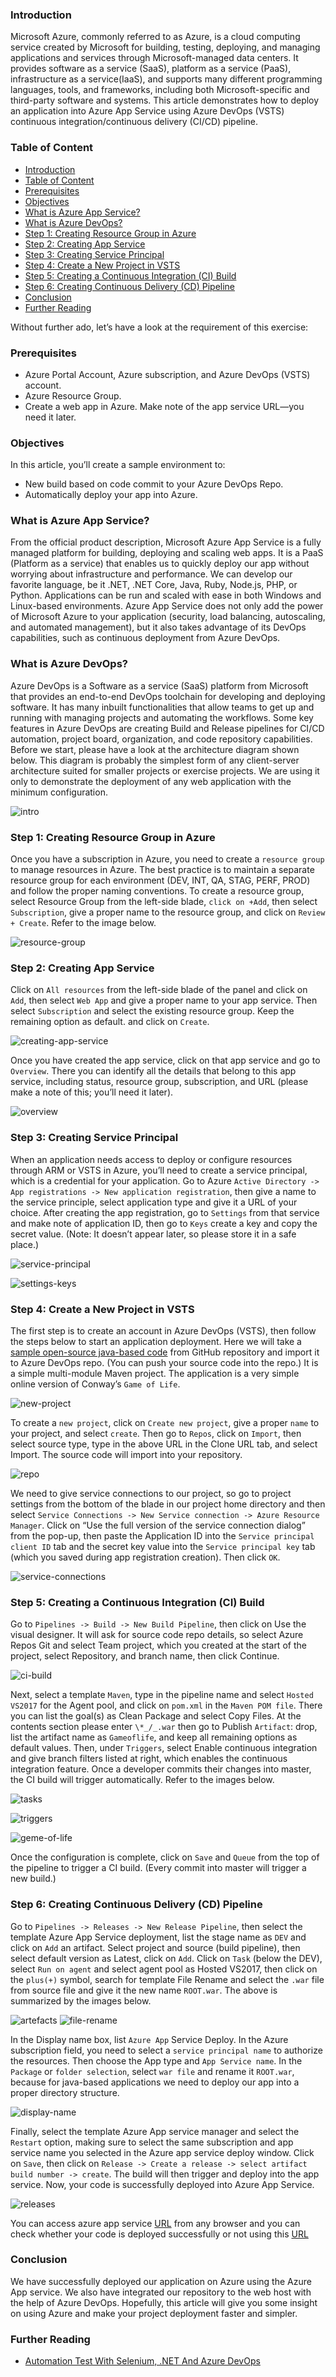 ### Introduction

Microsoft Azure, commonly referred to as Azure, is a cloud computing service created by Microsoft for building, testing, deploying, and managing applications and services through Microsoft-managed data centers. It provides software as a service (SaaS), platform as a service (PaaS), infrastructure as a service(IaaS), and supports many different programming languages, tools, and frameworks, including both Microsoft-specific and third-party software and systems. This article demonstrates how to deploy an application into Azure App Service using Azure DevOps (VSTS) continuous integration/continuous delivery (CI/CD) pipeline.

### Table of Content

- [Introduction](#introduction)
- [Table of Content](#table-of-content)
- [Prerequisites](#prerequisites)
- [Objectives](#objectives)
- [What is Azure App Service?](#what-is-azure-app-service)
- [What is Azure DevOps?](#what-is-azure-devops)
- [Step 1: Creating Resource Group in Azure](#step-1-creating-resource-group-in-azure)
- [Step 2: Creating App Service](#step-2-creating-app-service)
- [Step 3: Creating Service Principal](#step-3-creating-service-principal)
- [Step 4: Create a New Project in VSTS](#step-4-create-a-new-project-in-vsts)
- [Step 5: Creating a Continuous Integration (CI) Build](#step-5-creating-a-continuous-integration-ci-build)
- [Step 6: Creating Continuous Delivery (CD) Pipeline](#step-6-creating-continuous-delivery-cd-pipeline)
- [Conclusion](#conclusion)
- [Further Reading](#further-reading)

Without further ado, let’s have a look at the requirement of this exercise:

### Prerequisites

- Azure Portal Account, Azure subscription, and Azure DevOps (VSTS) account.
- Azure Resource Group.
- Create a web app in Azure. Make note of the app service URL—you need it later.

### Objectives

In this article, you’ll create a sample environment to:

- New build based on code commit to your Azure DevOps Repo.
- Automatically deploy your app into Azure.

### What is Azure App Service?

From the official product description, Microsoft Azure App Service is a fully managed platform for building, deploying and scaling web apps. It is a PaaS (Platform as a service) that enables us to quickly deploy our app without worrying about infrastructure and performance. We can develop our favorite language, be it .NET, .NET Core, Java, Ruby, Node.js, PHP, or Python. Applications can be run and scaled with ease in both Windows and Linux-based environments. Azure App Service does not only add the power of Microsoft Azure to your application (security, load balancing, autoscaling, and automated management), but it also takes advantage of its DevOps capabilities, such as continuous deployment from Azure DevOps.

### What is Azure DevOps?

Azure DevOps is a Software as a service (SaaS) platform from Microsoft that provides an end-to-end DevOps toolchain for developing and deploying software. It has many inbuilt functionalities that allow teams to get up and running with managing projects and automating the workflows. Some key features in Azure DevOps are creating Build and Release pipelines for CI/CD automation, project board, organization, and code repository capabilities. Before we start, please have a look at the architecture diagram shown below. This diagram is probably the simplest form of any client-server architecture suited for smaller projects or exercise projects. We are using it only to demonstrate the deployment of any web application with the minimum
configuration.

![intro](/engineering-education/azure-devops-api-development/intro.png)

### Step 1: Creating Resource Group in Azure

Once you have a subscription in Azure, you need to create a `resource group` to manage resources in Azure. The best practice is to maintain a separate resource group for each environment (DEV, INT, QA, STAG, PERF, PROD) and follow the proper naming conventions. To create a resource group, select Resource Group from the left-side blade, `click on +Add`, then select `Subscription`, give a proper name to the resource group, and click on `Review + Create`. Refer to the image below.

![resource-group](/engineering-education/azure-devops-api-development/resource-group.jpg)

### Step 2: Creating App Service

Click on `All resources` from the left-side blade of the panel and click on `Add`, then select `Web App` and give a proper name to your app service. Then select `Subscription` and select the existing resource group. Keep the remaining option as default. and click on `Create`.

![creating-app-service](/engineering-education/azure-devops-api-development/creating-app-service.jpg)

Once you have created the app service, click on that app service and go to `Overview`. There you can identify all the details that belong to this app service, including status, resource group, subscription, and URL (please make a note of this; you’ll need it later).

![overview](/engineering-education/azure-devops-api-development/overview.jpg)

### Step 3: Creating Service Principal

When an application needs access to deploy or configure resources through ARM or VSTS in Azure, you’ll need to create a service principal, which is a credential for your application. Go to Azure `Active Directory -> App registrations -> New application registration`, then give a name to the service principle, select application type and give it a URL of your choice. After creating the app registration, go to `Settings` from that service and make note of application ID, then go to `Keys` create a key and copy the secret value. (Note: It doesn’t appear later, so please store it in a safe place.)

![service-principal](/engineering-education/azure-devops-api-development/service-principal.jpg)

![settings-keys](/engineering-education/azure-devops-api-development/settings-keys.jpg)

### Step 4: Create a New Project in VSTS

The first step is to create an account in Azure DevOps (VSTS), then follow the steps below to start an application deployment. Here we will take a [sample open-source java-based code](https://github.com/wakaleo/game-of-life) from GitHub repository and import it to Azure DevOps repo. (You can push your source code into the repo.) It is a simple multi-module Maven project. The application is a very simple online version of Conway’s `Game of Life`.

![new-project](/engineering-education/azure-devops-api-development/new-project.jpg)

To create a `new project`, click on `Create new project`, give a proper `name` to your project, and select `create`. Then go to `Repos`, click on `Import`, then select source type, type in the above URL in the Clone URL tab, and select Import. The source code will import into your repository.

![repo](/engineering-education/azure-devops-api-development/repo.jpg)

We need to give service connections to our project, so go to project settings from the bottom of the blade in our project home directory and then select `Service Connections -> New Service connection -> Azure Resource Manager`. Click on “Use the full version of the service connection dialog” from the pop-up, then paste the Application ID into the `Service principal client ID` tab and the secret key value into the `Service principal key` tab (which you saved during app registration creation). Then click `OK`.

![service-connections](/engineering-education/azure-devops-api-development/service-connections.jpg)

### Step 5: Creating a Continuous Integration (CI) Build

Go to `Pipelines -> Build -> New Build Pipeline`, then click on Use the visual designer. It will ask for source code repo details, so select Azure Repos Git and select Team project, which you created at the start of the project, select Repository, and branch name, then click Continue.

![ci-build](/engineering-education/azure-devops-api-development/ci-build.jpg)

Next, select a template `Maven`, type in the pipeline name and select `Hosted VS2017` for the Agent pool, and click on `pom.xml` in the `Maven POM file`. There you can list the goal(s) as Clean Package and select Copy Files. At the contents section please enter `\*_/_.war` then go to Publish `Artifact`: drop, list the artifact name as `Gameoflife`, and keep all remaining options as default values. Then, under `Triggers`, select Enable continuous integration and give branch filters listed at right, which enables the continuous integration feature. Once a developer commits their changes into master, the CI build will trigger automatically. Refer to the images below.

![tasks](/engineering-education/azure-devops-api-development/tasks.jpg)

![triggers](/engineering-education/azure-devops-api-development/triggers.jpg)

![geme-of-life](/engineering-education/azure-devops-api-development/geme-of-life.jpg)

Once the configuration is complete, click on `Save` and `Queue` from the top of the pipeline to trigger a CI build. (Every commit into master will trigger a new build.)

### Step 6: Creating Continuous Delivery (CD) Pipeline

Go to `Pipelines -> Releases -> New Release Pipeline`, then select the template Azure App Service deployment, list the stage name as `DEV` and click on `Add` an artifact. Select project and source (build pipeline), then select default version as Latest, click on `Add`. Click on `Task` (below the DEV), select `Run on agent` and select agent pool as Hosted VS2017, then click on the `plus(+)` symbol, search for template File Rename and select the `.war` file from source file and give it the new name `ROOT.war`. The above is summarized by the images below.

![artefacts](/engineering-education/azure-devops-api-development/artefact.jpg)
![file-rename](/engineering-education/azure-devops-api-development/file-rename.jpg)

In the Display name box, list `Azure App` Service Deploy. In the Azure subscription field, you need to select a `service principal name` to authorize the resources. Then choose the App type and `App Service name`. In the `Package` or `folder selection`, select `war file` and rename it `ROOT.war`, because for java-based applications we need to deploy our app into a proper directory structure.

![display-name](/engineering-education/azure-devops-api-development/display-name.jpg)

Finally, select the template Azure App service manager and select the `Restart` option, making sure to select the same subscription and app service name you selected in the Azure app service deploy window. Click on `Save`, then click on `Release -> Create a release -> select artifact build number -> create`. The build will then trigger and deploy into the app service. Now, your code is successfully deployed into Azure App Service.

![releases](/engineering-education/azure-devops-api-development/releases.jpg)

You can access azure app service [URL](https://xyz-abc-webjob-01.azurewebsites.net) from any browser and you can check whether your code is deployed successfully or not using this [URL](https://xyz-abc-webjob-01.scm.azurewebsites.net.)

### Conclusion

We have successfully deployed our application on Azure using the Azure App service. We also have
integrated our repository to the web host with the help of Azure DevOps. Hopefully, this article will give
you some insight on using Azure and make your project deployment faster and simpler.

### Further Reading

- [Automation Test With Selenium, .NET And Azure DevOps](https://docs.microsoft.com/en-us/azure/devops/pipelines/test/continuous-test-selenium?view=azure-devops)
